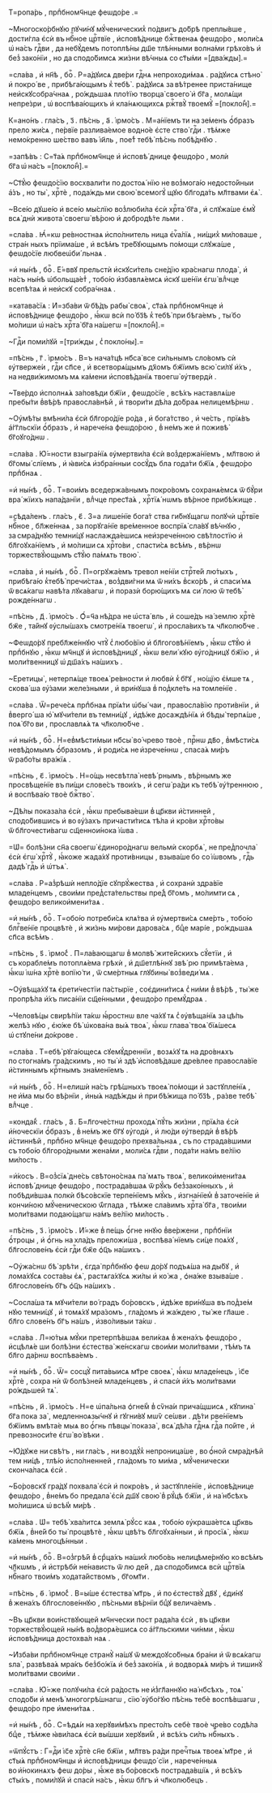 Т=ропа́рь , прпⷣбномч҃нце феѡдо́ре .=

~Многоско́рбнꙋю пꙋчи́нꙋ мꙋ́ченических̾ по́двигъ до́брѣ преплы́вше , дости́гла є҆сѝ въ нбⷭ҇ное црⷭ҇твїе , и҆сповѣ́днице бжⷭ҇твенаѧ феѡдо́ро , моли́сѧ ѡ҆ на́съ гдⷭ҇ви , да небꙋ́демъ потоплѣ́ны дш҃е тлѣ́нными волна́ми грѣхо́въ и҆ без̾ зако́нїи , но да сподо́бимсѧ жи́зни вѣ́чныѧ со ст҃ы́ми =[два́жды].=

=сла́ва , и҆ нн҃ѣ , боⷢ҇ . Р=а́дꙋисѧ две́ри гдⷭ҇нѧ непроходи́маѧ . ра́дꙋисѧ стѣно̀ и҆ покро́ ве , прибѣга́ющымъ к̾ тебѣ̀ . ра́дꙋисѧ за вѣ́тренее приста́нище неи҆скꙋсобра́чнаѧ , ро́ждьшаѧ пло́тїю творца̀ своего̀ и҆ бг҃а , молѧ́щи непре́зри , ѡ҆ воспѣва́ющихъ и҆ кла́нѧющихсѧ ржⷭ҇твꙋ̀ твоемꙋ̀ =[покло́н̾].=

К=ано́нъ . гла́съ , з҃ . пѣ́снь , а҃ . і҆рмо́съ . М=а́нїемъ ти на зе́менъ ѻ҆́бразъ прело жи́сѧ , пе́рвїе разлива́емое водно́е є҆сте ство̀ гдⷭ҇и . тѣ́мже немо́кренно ше́ство вавъ і҆и҃ль , пое́т̾ тебѣ̀ пѣ́снь побѣ́днꙋю .

=запѣ́въ : С=т҃а́ѧ прпⷣбномч҃нце и҆ и҆сповѣ́ днице феѡдо́ро , молѝ бг҃а ѡ҆ на́съ =[покло́н̾].=

~Ст҃ꙋ́ю феѡдо́сїю восхвали́ти по достоѧ́ нїю не воз̾мога́ю недосто́йныи а҆́зъ , но ты̀ , хрⷭ҇тѐ , пода́ждь ми свою̀ всемогꙋ́ щꙋю бл҃года́ть мл҃твами є҆ѧ̀ .

~Все́ю дꙋше́ю и҆ все́ю мы́слїю воз̾люби́ла є҆сѝ хрⷭ҇та̀ бг҃а , и҆ слꙋжа́ше є҆мꙋ̀ всѧ̀ днѝ живота̀ своегѡ̀ вѣ́рою и҆ добродѣ́те льми .

=сла́ва . Ꙗ҆́=кѡ ре́вностнаѧ и҆спо́лнитель ница є҆ѵⷢ҇а́лїѧ , ни́щих̾ ми́ловаше , стра́н ныхъ прїима́ше , и҆ всѣ́мъ тре́бꙋющымъ по́мощи слꙋжа́ше , феѡдо́сїе любвеѡ҆би́ льнаѧ .

=и҆ ны́нѣ , боⷢ҇ . Е҆́=ввꙋ прельстѝ и҆скꙋси́тель сне́дїю кра́снагѡ плода̀ , и҆ на́съ ны́нѣ ѡ҆больща́ет̾ , тобо́ю и҆збавлѧ́емсѧ и҆скꙋ ше́нїи є҆гѡ̀ влⷣчце всепѣ́таѧ и҆ неи҆скꙋ собра́чнаѧ .

=катава́сїѧ : И҆=зба́ви ѿ бѣ́дъ рабы̀ своѧ̀ , ст҃а́ѧ прпⷣбномч҃нце и҆ и҆сповѣ́днице феѡдо́ро , ꙗ҆́кѡ всѝ по́ бз҃ѣ к̾ тебѣ̀ при бѣга́емъ , ты́ бо мо́лиши ѡ҆ на́съ хрⷭ҇та̀ бг҃а на́шегѡ =[покло́н̾].=

~Гдⷭ҇и поми́лꙋй =[три́жды , с̾ покло́ны].=

=пѣ́снь , г҃ . і҆рмо́съ . В=ъ нача́тцѣ нб҃са̀ все си́льнымъ сло́вомъ сѝ ᲂу҆тверже́и , гдⷭ҇и сп҃се , и҆ всетворѧ́щымъ дх҃омъ бж҃їимъ всю̀ си́лꙋ и҆́хъ , на недви́жимомъ мѧ ка́мени и҆сповѣ́данїѧ твоегѡ̀ ᲂу҆твердѝ .

~Тве́рдо и҆сполнѧ́ѧ за́повѣди бж҃їи , феѡдо́сїе , всѣ́хъ наставлѧ́ше пребы́ти в̾вѣ́рѣ правосла́внѣй , и҆ твори́ти дѣ́ла до́браѧ нелицемѣ́рнѡ .

~Оу҆мѣ́ты вмѣни́ла є҆сѝ бл҃горо́дїе ро́да , и҆ бога́тство , и҆ че́сть , прїѧ́въ а҆́гг҃льскїи ѻ҆́бразъ , и҆ нарече́на феѡдо́рою , в̾ не́мъ же и҆ поживѣ̀ бг҃оꙋго́днѡ .

=сла́ва . Ю҆́=ности взыгра́нїѧ ᲂу҆мертви́ла є҆сѝ воз̾держа́нїемъ , мл҃твою и҆ бг҃омы́ слїемъ , и҆ ꙗ҆ви́сѧ и҆збра́нныи сосꙋ́дъ бла года́ти бж҃їѧ , феѡдо́ро прпⷣбнаѧ .

=и҆ ны́нѣ , боⷢ҇ . Т=вои́мъ вседержа́внымъ покро́вомъ сохранѧ́емсѧ ѿ бꙋ́ри вра́ жїихъ напа́данїи , влⷣчце прест҃а́ѧ , хрⷭ҇тїѧ́ нѡмъ вѣ́рное прибѣ́жище .

=сѣда́ленъ . гла́съ , є҃ . З=а лише́нїе бога́т ства ги́бнꙋщагѡ полꙋчѝ црⷭ҇твїе нбⷭ҇ное , бл҃же́ннаѧ , за порꙋга́нїе вре́менное воспрїѧ̀ сла́вꙋ вѣ́чнꙋю , за смра́днꙋю темни́цꙋ наслажда́ешисѧ неи҆зрече́нною свѣ́тлостїю и҆ бл҃гоꙋха́нїемъ , и҆ мо́лиши сѧ хрⷭ҇то́ви , спасти́сѧ всѣ́мъ , вѣ́рнѡ торжествꙋ́ющымъ ст҃ꙋ́ю па́мѧть твою̀ .

=сла́ва , и҆ ны́нѣ , боⷢ҇ . П=огрꙋжа́емъ тревол не́нїи стрⷭ҇те́й лю́тыхъ , прибѣга́ю к̾тебѣ̀ пречи́стаѧ , воз̾дви́гни мѧ ѿ ни́хъ в̾ско́рѣ , и҆ спаси́ мѧ ѿ всѧ́кагѡ навѣ́та лꙋка́вагѡ , и҆ поразѝ борю́щихъ мѧ си́ лою ѿ тебѣ̀ рожде́ннагѡ .

=пѣ́снь , д҃ . і҆рмо́съ . Ѻ҆́=ч҃а нѣ́дра не ѡ҆ста́ вль , и҆ соше́дъ на́ землю хрⷭ҇тѐ бж҃е , та́йнꙋ ᲂу҆слы́шахъ смотре́нїѧ твоегѡ̀ , и҆ просла́вихъ тѧ чл҃колю́бче .

~Феѡдо́рꙋ пребл҃же́ннꙋю чтꙋ̀ с̾ любо́вїю и҆ бл҃гоговѣ́нїемъ , ꙗ҆́кѡ ст҃ꙋ́ю и҆ прпⷣбнꙋю , ꙗ҆́кѡ мч҃нцꙋ и҆ и҆сповѣ́дницꙋ , ꙗ҆́кѡ вели́ кꙋю ᲂу҆го́дницꙋ бж҃їю , и҆ моли́твенницꙋ ѡ҆ дш҃а́хъ на́шихъ .

~Е҆ретицы̀ , нетерпѧ́ще твоеѧ̀ ре́вности и҆ любвѝ к̾ бг҃ꙋ , но́щїю є҆́мше тѧ , скова́ ша ᲂу҆́зами желе́зными , и҆ ври́нꙋша в̾ под̾кле́ть на томле́нїе .

=сла́ва . Ѿ=рече́сѧ прпⷣбнаѧ прїѧ́ти ѡ҆бы́ чаи , правосла́вїю проти́внїи , и҆ в̾верго́ ша ю҆̀ мꙋчи́тели въ темни́цꙋ , и҆дѣ́же досаждѣ́нїѧ и҆ бѣды̀ терпѧ́ше , поѧ̀ бг҃о ви , прославлѧ́ѧ тѧ чл҃колю́бче .

=и҆ ны́нѣ , боⷢ҇ . Н=ев̾мѣсти́мыи нб҃сы̀ во́ чрево твоѐ , прⷭ҇нѡ дв҃о , в̾мѣсти́сѧ невѣ́домымъ ѻ҆́бразомъ , и҆ роди́сѧ не и҆зрече́ннѡ , спаса́ѧ ми́ръ ѿ рабо́ты вра́жїѧ .

=пѣ́снь , є҃ . і҆рмо́съ . Н=о́щь несвѣтла̀ невѣ́ рнымъ , вѣ́рнымъ же просвѣще́нїе въ пи́щи слове́съ твои́хъ , и҆ сегѡ̀ ра́ди къ тебѣ̀ ᲂу҆́треннюю , и҆ воспѣва́ю твоѐ бжⷭ҇тво̀ .

~Дѣ́лы показа́ла є҆сѝ , ꙗ҆́кѡ пребыва́еши в̾ цр҃кви и҆́стинней , сподо́бившись и҆ во ᲂу҆́захъ причасти́тисѧ тѣ́ла и҆ кро́ви хрⷭ҇то́вы ѿ бл҃гочести́вагѡ сщ҃еннои́нока і҆́ѡва .

=Ѡ҆= болѣ́зни сн҃а своегѡ̀ є҆диноро́днагѡ вельмѝ скорбѧ̀ , не пред̾почла̀ є҆сѝ є҆гѡ̀ хрⷭ҇тꙋ̀ , ꙗ҆́коже жада́хꙋ проти́вницы , взыва́ше бо со і҆́ѡвомъ , гдⷭ҇ь дадѣ̀ гдⷭ҇ь и҆ ѡ҆тъѧ̀ .

=сла́ва . Р=аз̾рѣшѝ непло́дїе сꙋпрꙋ́жества , и҆ сохранѝ здра́вїе младе́нцемъ , свои́ми пред̾ста́тельствы пре́д̾ бг҃омъ , мо́лимти сѧ , феѡдо́ро великои҆мени́таѧ .

=и҆ ны́нѣ , боⷢ҇ . Т=обо́ю потреби́сѧ клѧ́тва и҆ ᲂу҆мертви́сѧ сме́рть , тобо́ю блгⷭ҇ве́нїе процвѣтѐ , и҆ жи́знь ми́рови дарова́сѧ , бцⷣе марі́е , ро́ждьшаѧ сп҃са всѣ́мъ .

=пѣ́снь , ѕ҃ . і҆рмо́с̾ . П=ла́вающагѡ в̾ молвѣ̀ жите́йскихъ сꙋ́етїи , и҆ съ корабле́мъ потоплѧ́ема грѣхѝ , и҆ дш҃етлѣ́ннꙋ звѣ́ рю примѣта́ема , ꙗ҆́кѡ і҆ѡ́на хрⷭ҇тѐ вопїю́ ти , ѿ сме́ртныѧ глꙋбины̀ воз̾веди́ мѧ .

~Оу҆вѣща́хꙋ тѧ є҆рети́честїи па́стырїе , соє҆дини́тисѧ с̾ ни́ми в̾ вѣ́рѣ , ты́ же пропрѣ́ла и҆́хъ писа́нїи сщ҃е́нными , феѡдо́ро премꙋ́драѧ .

~Человѣ́цы свирѣ́пїи та́кѡ ꙗ҆́ростнѡ вле ча́хꙋ тѧ с̾ ᲂу҆вѣща́нїѧ за цѣ́пь желѣ́з нꙋю , є҆ю́же бѣ̀ ѡ҆кова́на вы́ѧ твоѧ̀ , ꙗ҆́кѡ глава̀ твоѧ̀ бїѧ́шесѧ ѡ҆ стꙋпе́ни до́крове .

=сла́ва . Т=ебѣ̀ рꙋга́ющесѧ сꙋемꙋ́дреннїи , возѧ́хꙋ тѧ на дро́внѧхъ по стогна́мъ гра́дскимъ , но ты̀ и҆ здѣ̀ и҆сповѣ́даше дре́влее правосла́вїе и҆́стиннымъ крⷭ҇тнымъ зна́менїемъ .

=и҆ ны́нѣ , боⷢ҇ . Н=елишѝ на́съ грѣ́шныхъ твоеѧ̀ по́мощи и҆ застꙋпле́нїѧ , не и҆́ма мы бо вѣ́рнїи , и҆ны́ѧ надѣ́жды и҆ при бѣ́жища по́ бз҃ѣ , ра́зве тебѣ̀ влⷣчце .

=конда́к̾ . гла́съ , а҃ . Б=л҃гоче́стнѡ проходѧ̀ пꙋ́ть жи́зни , прїѧ́ла є҆сѝ и҆́ноческїи ѻ҆́бразъ , в̾ не́мъ же бг҃ꙋ ᲂу҆годѝ , и҆ лю́ди ᲂу҆твердѝ в̾ вѣ́рѣ и҆́стиннѣй , прпⷣбно мч҃нце феѡдо́ро прехва́льнаѧ , съ по страда́вшими съ тобо́ю бл҃горо́дными жена́ми , моли́сѧ гдⷭ҇ви , пода́ти на́мъ ве́лїю ми́лость .

=и҆́косъ . В=оз̾сїѧ̀ дне́сь свѣтоно́снаѧ па́ мѧть твоѧ̀ , великои҆мени́таѧ и҆сповѣ́ днице феѡдо́ро , пострада́вшаѧ ѿ рꙋ́къ без̾зако́нныхъ , и҆ побѣди́вшаѧ полкѝ бѣсо́вскїе терпе́нїемъ мꙋ́къ , и҆згна́нїем̾ в̾ заточе́нїе и҆ кончи́ною мꙋ́ченическою ѿ́глада , тѣ́мже сла́вимъ хрⷭ҇та̀ бг҃а , твои́ми моли́твами подаю́щагѡ на́мъ ве́лїю ми́лость .

=пѣ́снь , з҃ . і҆рмо́съ . И҆́=же в̾ пе́щь ѻ҆́гне ннꙋю в̾ве́ржени , прпⷣбнїи ѻ҆́троцы , и҆ ѻ҆́гнь на хла́дъ преложи́ша , воспѣва́ нїемъ си́це поѧ́хꙋ , бл҃гослове́нъ є҆сѝ гдⷭ҇и бж҃е ѻ҆ц҃ъ на́шихъ .

~Оу҆жа́снѡ бѣ̀ зрѣ́ти , є҆гда̀ прпⷣбнꙋю феѡ до́рꙋ подъѧ́ша на ды́бꙋ , и҆ лома́хꙋсѧ соста́вы є҆ѧ̀ , растѧга́хꙋсѧ жи́лы и҆ ко́ жа , ѻ҆на́же взыва́ше . бл҃гослове́нъ бг҃ъ ѻ҆ц҃ъ на́шихъ .

~Сосла́ша тѧ мꙋчи́тели во́ градъ бо́ровскъ , и҆дѣ́же ври́нꙋша въ под̾зе́м нꙋю темни́цꙋ , и҆ томѧ́хꙋ мра́зомъ , гла́домъ и҆ жа́ждею , ты́ же гл҃аше . бл҃го слове́нъ бг҃ъ на́шъ , и҆зво́ливыи та́кѡ .

=сла́ва . Л=ю́тыѧ мꙋ́ки претерпѣ́вшаѧ вели́каѧ в̾ жена́хъ феѡдо́ро , и҆сцѣлѧ́е ши болѣ́зни є҆стества̀ же́нскагѡ свои́ми моли́твами , тѣ́мъ тѧ бл҃го да́рнѡ воспѣва́емъ .

=и҆ ны́нѣ , боⷢ҇ . Ѿ= сосцꙋ̀ пита́выисѧ мт҃ре своеѧ̀ , ꙗ҆́кѡ младе́нецъ , і҆с҃е хрⷭ҇тѐ , сохра нѝ ѿ болѣ́зней младе́нцевъ , и҆ спасѝ и҆́хъ моли́твами ро́ждьшей тѧ̀ .

=пѣ́снь , и҃ . і҆рмо́съ . Н=е ѡ҆па́льна ѻ҆гне́м̾ в̾ сѷна́и прича́щшисѧ , кꙋпина̀ бг҃а пока за̀ , медленноѧзы́чнꙋ и҆ гꙋгни́вꙋ мѡѷ се́ѡви . дѣ́ти рве́нїемъ бж҃їимъ вмѣта́е мыѧ во ѻ҆́гнь пѣвцы̀ показа̀ , всѧ̀ дѣ́ла гдⷭ҇нѧ гдⷭ҇а по́йте , и҆ превозноси́те є҆гѡ̀ во́ вѣки .

~Ю҆́дꙋже ни свѣ́тъ , ни гла́съ , ни воздꙋ́х̾ непроница́ше , во ѻ҆́ной смра́днѣй тем ни́цѣ , тлѣ́ю и҆спо́лненней , гла́домъ то ми́ма , мꙋ́ченически сконча́ласѧ є҆сѝ .

~Бо́ровскꙋ гра́дꙋ похвала̀ є҆сѝ и҆ покро́въ , и҆ застꙋпле́нїе , и҆сповѣ́днице феѡдо́ро , в̾не́мъ бо предала̀ є҆сѝ дш҃ꙋ свою̀ в̾ рꙋ́цѣ бж҃їи , и҆ на́ нб҃сѣхъ мо́лишисѧ ѡ҆ всѣ́м̾ ми́рѣ .

=сла́ва . Ѡ҆= тебѣ̀ хва́литсѧ землѧ̀ рꙋ́сс каѧ , тобо́ю ᲂу҆краша́етсѧ цр҃квь бж҃їѧ , в̾не́й бо ты̀ процвѣтѐ , ꙗ҆́кѡ цвѣ́тъ бл҃гоꙋха́нныи , и҆ просїѧ̀ , ꙗ҆́кѡ ка́мень многоцѣ́нныи .

=и҆ ны́нѣ , боⷢ҇ . В=оз̾грѣ́й в̾ срⷣца́хъ на́ших̾ любо́вь нелицѣме́рнꙋю ко всѣ́мъ чл҃кѡмъ , и҆ и҆стрѣбѝ не́нависть ѿ лю де́й , да сподо́бимсѧ всѝ црⷭ҇твїѧ нбⷭ҇наго твои́мъ ходата́йствомъ , бг҃омт҃и .

=пѣ́снь , ѳ҃ . і҆рмо́с̾ . В=ы́ше є҆стества̀ мт҃рь , и҆ по є҆стествꙋ̀ дв҃ꙋ , є҆ди́нꙋ в̾ жена́хъ бл҃гослове́ннꙋю , пѣ́сньми вѣ́рнїи бцⷣꙋ велича́емъ .

~Въ цр҃кви вои́нствꙋющей мч҃нчески пост рада́ла є҆сѝ , въ цр҃кви торжествꙋ́ющей ны́нѣ вод̾ворѧ́ешисѧ со а҆́гг҃льскими чи́нми , ꙗ҆́кѡ и҆сповѣ́дница достохва́л наѧ .

~И҆зба́ви прпⷣбномч҃нце странꙋ̀ на́шꙋ ѿ междоꙋсо́бныѧ бра́ни и҆ ѿ всѧ́кагѡ ѕла̀ , развѣва́ѧ мра́къ без̾бо́жїѧ и҆ без̾ зако́нїѧ , и҆ водворѧ́ѧ ми́ръ и҆ тишинꙋ̀ моли́твами свои́ми .

=сла́ва . Ю҆́=же полꙋчи́ла є҆сѝ ра́дость не и҆з̾гл҃аннꙋю на́ нб҃сѣхъ , тоѧ̀ сподо́би и҆ менѣ̀ многогрѣ́шнагѡ , сїю̀ ᲂу҆бо́гꙋю пѣ́снь тебѐ воспѣ́вшагѡ , феѡдо́ро пре и҆мени́таѧ .

=и҆ ны́нѣ , боⷢ҇ . С=ѣдѧ́и на херꙋви́мѣхъ престо́лъ себѐ твоѐ чре́во содѣ́ла бцⷣе , тѣ́мже ꙗ҆ви́ласѧ є҆сѝ вы́шши херꙋви́м̾ , и҆ всѣ́хъ си́лъ нбⷭ҇ныхъ .

=ѿпꙋ́стъ : Г=дⷭ҇и і҆с҃е хрⷭ҇тѐ сн҃е бж҃їи , мл҃твъ ра́ди пречⷭ҇тыѧ твоеѧ̀ мт҃ре , и҆ ст҃ы́ѧ прпⷣбномч҃нцы и҆ и҆сповѣ́дницы феѡдо́ сїи , нарече́нныѧ во и҆́нокинѧхъ феѡ до́ры , ꙗ҆́же въ бо́ровскѣ пострада́вшїѧ , и҆ всѣ́хъ ст҃ы́хъ , поми́лꙋй и҆ спасѝ на́съ , ꙗ҆́кѡ бл҃гъ и҆ чл҃колю́бецъ .

